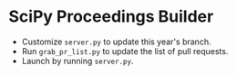 # SciPy Proceedings Builder

- Customize `server.py` to update this year's branch.
- Run `grab_pr_list.py` to update the list of pull requests.
- Launch by running `server.py`.

